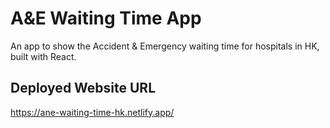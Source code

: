 # A&E Waiting Time App
An app to show the Accident & Emergency waiting time for hospitals in HK, built with React.

## Deployed Website URL
https://ane-waiting-time-hk.netlify.app/
